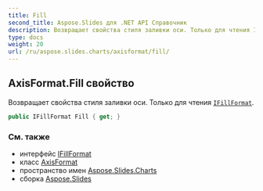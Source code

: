 ```yaml
---
title: Fill
second_title: Aspose.Slides для .NET API Справочник
description: Возвращает свойства стиля заливки оси. Только для чтения IFillFormataspose.slides/ifillformat.
type: docs
weight: 20
url: /ru/aspose.slides.charts/axisformat/fill/
---
```


## AxisFormat.Fill свойство

Возвращает свойства стиля заливки оси. Только для чтения [`IFillFormat`](../../../aspose.slides/ifillformat).

```csharp
public IFillFormat Fill { get; }
```

### См. также

* интерфейс [IFillFormat](../../../aspose.slides/ifillformat)
* класс [AxisFormat](../../axisformat)
* пространство имен [Aspose.Slides.Charts](../../axisformat)
* сборка [Aspose.Slides](../../../)

<!-- DO NOT EDIT: сгенерировано xmldocmd для Aspose.Slides.dll -->